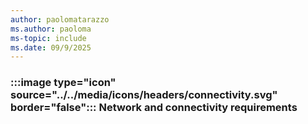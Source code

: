 ```yaml
---
author: paolomatarazzo
ms.author: paoloma
ms-topic: include
ms.date: 09/9/2025
---
```


### :::image type="icon" source="../../media/icons/headers/connectivity.svg" border="false"::: Network and connectivity requirements